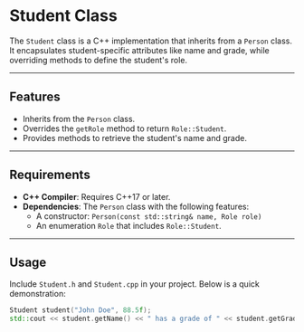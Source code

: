 # **Student Class**

The `Student` class is a C++ implementation that inherits from a `Person` class. It encapsulates student-specific attributes like name and grade, while overriding methods to define the student's role.

---

## **Features**
- Inherits from the `Person` class.
- Overrides the `getRole` method to return `Role::Student`.
- Provides methods to retrieve the student's name and grade.

---

## **Requirements**
- **C++ Compiler**: Requires C++17 or later.
- **Dependencies**: The `Person` class with the following features:
  - A constructor: `Person(const std::string& name, Role role)`
  - An enumeration `Role` that includes `Role::Student`.

---

## **Usage**

Include `Student.h` and `Student.cpp` in your project. Below is a quick demonstration:

```cpp
Student student("John Doe", 88.5f);
std::cout << student.getName() << " has a grade of " << student.getGrade() << std::endl;
